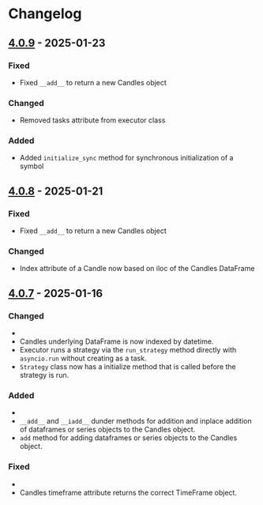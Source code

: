 # Changelog

## [4.0.9](https://github.com/Ichinga-Samuel/aiomql/releases/tag/v4.0.8) - 2025-01-23

### Fixed

- Fixed `__add__` to return a new Candles object

### Changed

- Removed tasks attribute from executor class

### Added

- Added `initialize_sync` method for synchronous initialization of a symbol


## [4.0.8](https://github.com/Ichinga-Samuel/aiomql/releases/tag/v4.0.8) - 2025-01-21

### Fixed

- Fixed `__add__` to return a new Candles object

### Changed

- Index attribute of a Candle now based on iloc of the Candles DataFrame

## [4.0.7](https://github.com/Ichinga-Samuel/aiomql/releases/tag/v4.0.7) - 2025-01-16

### Changed
- 
- Candles underlying DataFrame is now indexed by datetime.
- Executor runs a strategy via the `run_strategy` method directly with `asyncio.run` without creating as a task.
- `Strategy` class now has a initialize method that is called before the strategy is run.

### Added
- 
- `__add__` and `__iadd__` dunder methods for addition and inplace addition of dataframes or series objects to the Candles object.
- `add` method for adding dataframes or series objects to the Candles object.

### Fixed
- 
- Candles timeframe attribute returns the correct TimeFrame object.
